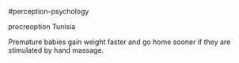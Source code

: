 #perception-psychology 

procreoption
Tunisia

Premature babies gain weight faster and go home sooner if they are stimulated by hand massage.

